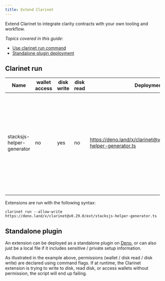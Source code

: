 ```yaml
---
title: Extend Clarinet
---
```


Extend Clarinet to integrate clarity contracts with your own tooling and workflow.

*Topics covered in this guide*:

* [Use clarinet run command](#clarinet-run)
* [Standalone plugin deployment](#standalone-plugin)

## Clarinet run

| Name                      | wallet access | disk write | disk read | Deployment                                                            | Description                                                                                                                                       |
| ------------------------- | ------------- | ---------- | --------- | --------------------------------------------------------------------- | ------------------------------------------------------------------------------------------------------------------------------------------------- |
| stacksjs-helper-generator | no            | yes        | no        | https://deno.land/x/clarinet@v0.29.0/ext/stacksjs-helper-generator.ts | Facilitates contract integration by generating some typescript constants that can be used with stacks.js. Never hard code a stacks address again! |
|                           |               |            |           |                                                                       |

Extensions are run with the following syntax:

```
clarinet run --allow-write https://deno.land/x/clarinet@v0.29.0/ext/stacksjs-helper-generator.ts
```

## Standalone plugin

An extension can be deployed as a standalone plugin on [Deno](https://deno.land/), or can also just be a local file if it includes sensitive / private setup information.

As illustrated in the example above, permissions (wallet / disk read / disk write) are declared using command flags. If at runtime, the Clarinet extension is trying to write to disk, read disk, or access wallets without permission, the script will end up failing.
